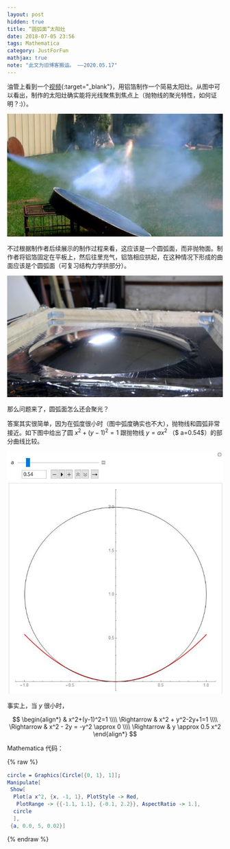 ```yaml
---
layout: post
hidden: true
title: “圆弧面”太阳灶
date: 2018-07-05 23:56
tags: Mathematica
category: JustForFun
mathjax: true
note: "此文为旧博客搬运。 ——2020.05.17"
---
```


油管上看到一个[视频](https://www.youtube.com/watch?v=8CLRTa_ocmo&t=275s){:target="_blank"}，用铝箔制作一个简易太阳灶。从图中可以看出，制作的太阳灶确实能将光线聚焦到焦点上（抛物线的聚光特性，如何证明？:)）。

![太阳灶](/assets/paraboladish.jpg)

不过根据制作者后续展示的制作过程来看，这应该是一个圆弧面，而非抛物面。制作者将铝箔固定在平板上，然后往里充气，铝箔相应拱起，在这种情况下形成的曲面应该是个圆弧面（可复习结构力学拱部分）。

![充气](/assets/airsustainedsphere.jpg)

那么问题来了，圆弧面怎么还会聚光？

答案其实很简单，因为在弧度很小时（图中弧度确实也不大），抛物线和圆弧非常接近。如下图中给出了圆 $x^2+(y-1)^2=1$ 跟抛物线 $y=a x^2$ （$ a=0.54$）的部分曲线比较。

![](/assets/mma-parabola-circle.JPG)

事实上，当 $y$ 很小时，

$$
\begin{align*}
& x^2+(y-1)^2=1 \\\\
\Rightarrow &  x^2 + y^2-2y+1=1 \\\\
\Rightarrow & x^2 - 2y = -y^2 \approx 0 \\\\
\Rightarrow & y \approx 0.5 x^2
\end{align*}
$$

Mathematica 代码：

{% raw %}
```mathematica
circle = Graphics[Circle[{0, 1}, 1]];
Manipulate[
 Show[
  Plot[a x^2, {x, -1, 1}, PlotStyle -> Red, 
   PlotRange -> {{-1.1, 1.1}, {-0.1, 2.2}}, AspectRatio -> 1.],
  circle
  ],
 {a, 0.0, 5, 0.02}]
```
{% endraw %}

